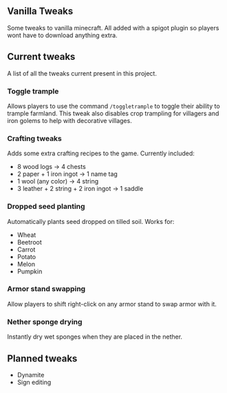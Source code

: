 ## Vanilla Tweaks
Some tweaks to vanilla minecraft. All added with a spigot plugin so players wont have to download anything extra.

## Current tweaks
A list of all the tweaks current present in this project.

### Toggle trample
Allows players to use the command `/toggletrample` to toggle their ability to trample farmland.
This tweak also disables crop trampling for villagers and iron golems to help with decorative villages.

### Crafting tweaks
Adds some extra crafting recipes to the game.
Currently included:
- 8 wood logs -> 4 chests
- 2 paper + 1 iron ingot -> 1 name tag
- 1 wool (any color) -> 4 string
- 3 leather + 2 string + 2 iron ingot -> 1 saddle

### Dropped seed planting
Automatically plants seed dropped on tilled soil.
Works for:
- Wheat
- Beetroot
- Carrot
- Potato
- Melon
- Pumpkin

### Armor stand swapping
Allow players to shift right-click on any armor stand to swap armor with it.

### Nether sponge drying
Instantly dry wet sponges when they are placed in the nether.

## Planned tweaks
- Dynamite
- Sign editing


